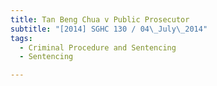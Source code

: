 ```yaml
---
title: Tan Beng Chua v Public Prosecutor 
subtitle: "[2014] SGHC 130 / 04\_July\_2014"
tags:
  - Criminal Procedure and Sentencing
  - Sentencing

---
```


